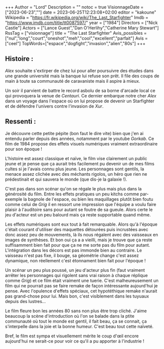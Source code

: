 +++
Author = "Lord"
Description = ""
notoc = true
VisionnageDate = ["2023-06-23",""]
date = 2023-06-25T12:23:08+02:00
editor = "kakoune"
Wikipedia = "https://fr.wikipedia.org/wiki/The_Last_Starfighter"
Imdb = "https://www.imdb.com/title/tt0087597/"
year = ["1984"]
Directors = ["Nick Castle"]
Actors = ["Lance Guest","Dan O'Herlihy","Catherine Mary Stewart"]
RssTag = ["visionnage"]
title = "The Last Starfighter"
Avis_possibles = ["nul","long","court","oneshot","meh","cool","excellent","parfait"]
Avis = ["ceel"]
TopWords=["espace","dogfight","invasion","alien","80s"]
+++
## Histoire :
*Alex* souhaite s'extirper de chez lui pour aller poursuivre des études dans une grande université mais la banque lui refuse son prêt.
Il file des coups de main à toute sa communauté de caravaniste mais il aspire à mieux.

Un soir il parvient de battre le record asbolu de sa borne d'arcade local ce qui provoquera la venue de *Centauri*.
Ce dernier embarque notre cher *Alex* dans un voyage dans l'espace où on lui propose de devenir un Starfighter et de défendre l'univers contre l'invasion de *Xur*.

## Ressenti :
Je découvre cette petite pépite (bon faut le dire vite) bien que j'en ai entendu parler depuis des années, notamment par le youtube *Gorkab*.
Ce film de 1984 propose des effets visuels numériques vraiment extraordinaire pour son époque !

L'histoire est assez classique et naïve, le film vise clairement un public jeune et je pense que ça aurait très facilement pu devenir un de mes films cultes si je l'avais connu plus jeune.
Les personnages sont gentils, la menace assez clichée avec des méchants rigolos, un héro que rien ne prédestinait et qui sauvera le monde (que dis-je la galaxie !).

C'est pas dans son scénar qu'on se régale le plus mais plus dans la générosité du film.
Entre les effets pratiques un peu kitchs comme par-exemple la bagnole de l'espace, ou bien les maquillages plutôt bien foutu comme celui de *Grig* il en ressort une impression que l'équipe a voulu faire plaisir à l'auditoire sans pour autant se foutre de sa gueule.
Alors certe le jeu d'acteur est un peu balourd mais ça reste supportable quand même.

Les effets numériques sont eux tout à fait remarquable.
Alors qu'à l'époque c'était courant d'utiliser des maquettes détourées puis incrustées avec donc assez peu de mouvements, là ils nous régalent avec des vaisseaux en images de synthèses.
Et bon oui ça a a vieilli, mais je trouve que ça reste suffisamment bien fait pour que ça ne me sorte pas du film pour autant.
L'intégration dans les décors est pas immonde bien au contraire.
Le vaisseau n'est pas fixe, il bouge, sa géométrie change  c'est assez dynamique, non réellement c'est étonnament bien fait pour l'époque !

Un scénar un peu plus poussé, un jeu d'acteur plus fin (faut vraiment arrêter les personnages qui rigolent sans vrai raison à chaque réplique comme *Grig*) et ce film était vraiment une tuerie.
C'est malheureusement un film qui ne pourrait pas se faire remake de façon intéressante aujourd'hui je pense.
Avec l'opulence d'effets spéciaux, cet hypotéthique remake n'aurait pas grand-chose pour lui.
Mais bon, c'est visiblement dans les tuyuaux depuis des lustres…

Le film fleure bon les années 80 sans non plus être trop cliché.
J'aime beaucoup la scène d'introduction où l'on se balade dans la ptite communauté où tout le monde est gentil, il fait beau, ça se connait, ça s'interpelle dans la joie et la bonne humeur.
C'est beau tout cette naïveté.

Bref, le film est sympa et visuellement mérite le coup d'œil encore aujourd'hui ne serait-ce pour voir ce qu'il a pu apporter à l'industrie !
